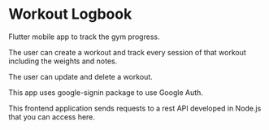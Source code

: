 # Workout Logbook

Flutter mobile app to track the gym progress.


The user can create a workout and track every session of that workout including the weights and notes.


The user can update and delete a workout.


This app uses google-signin package to use Google Auth.


This frontend application sends requests to a rest API developed in Node.js that you can access here.



